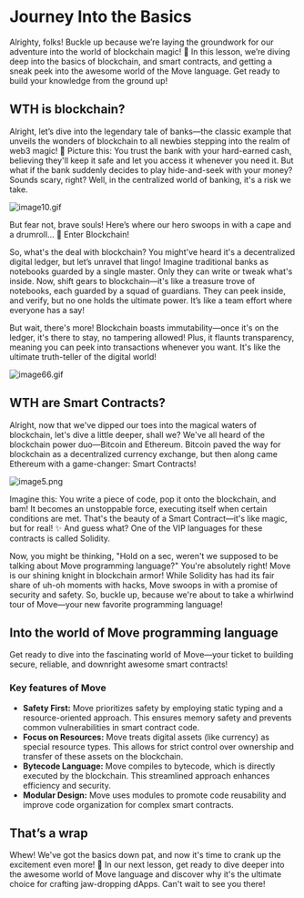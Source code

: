 # Journey Into the Basics

Alrighty, folks! Buckle up because we’re laying the groundwork for our adventure into the world of blockchain magic! 🌟 In this lesson, we’re diving deep into the basics of blockchain, and smart contracts, and getting a sneak peek into the awesome world of the Move language. Get ready to build your knowledge from the ground up!

## WTH is blockchain?

Alright, let’s dive into the legendary tale of banks—the classic example that unveils the wonders of blockchain to all newbies stepping into the realm of web3 magic! 💫 Picture this: You trust the bank with your hard-earned cash, believing they'll keep it safe and let you access it whenever you need it. But what if the bank suddenly decides to play hide-and-seek with your money? Sounds scary, right? Well, in the centralized world of banking, it's a risk we take.

![image10.gif](2%20Journey%20Into%20the%20Basics%2012673a431d6249ed97e9bef34a4c3ec3/image10.gif)

But fear not, brave souls! Here’s where our hero swoops in with a cape and a drumroll... 🥁 Enter Blockchain!

So, what's the deal with blockchain? You might've heard it's a decentralized digital ledger, but let’s unravel that lingo! Imagine traditional banks as notebooks guarded by a single master. Only they can write or tweak what's inside. Now, shift gears to blockchain—it's like a treasure trove of notebooks, each guarded by a squad of guardians. They can peek inside, and verify, but no one holds the ultimate power. It’s like a team effort where everyone has a say!

But wait, there's more! Blockchain boasts immutability—once it's on the ledger, it's there to stay, no tampering allowed! Plus, it flaunts transparency, meaning you can peek into transactions whenever you want. It's like the ultimate truth-teller of the digital world!

![image66.gif](2%20Journey%20Into%20the%20Basics%2012673a431d6249ed97e9bef34a4c3ec3/image66.gif)

## WTH are Smart Contracts?

Alright, now that we've dipped our toes into the magical waters of blockchain, let's dive a little deeper, shall we? We've all heard of the blockchain power duo—Bitcoin and Ethereum. Bitcoin paved the way for blockchain as a decentralized currency exchange, but then along came Ethereum with a game-changer: Smart Contracts!

![image5.png](2%20Journey%20Into%20the%20Basics%2012673a431d6249ed97e9bef34a4c3ec3/image5.png)

Imagine this: You write a piece of code, pop it onto the blockchain, and bam! It becomes an unstoppable force, executing itself when certain conditions are met. That's the beauty of a Smart Contract—it's like magic, but for real! ✨ And guess what? One of the VIP languages for these contracts is called Solidity.

Now, you might be thinking, "Hold on a sec, weren't we supposed to be talking about Move programming language?" You're absolutely right! Move is our shining knight in blockchain armor! While Solidity has had its fair share of uh-oh moments with hacks, Move swoops in with a promise of security and safety. So, buckle up, because we're about to take a whirlwind tour of Move—your new favorite programming language!

## Into the world of Move programming language

Get ready to dive into the fascinating world of Move—your ticket to building secure, reliable, and downright awesome smart contracts!

### Key features of Move

- **Safety First:** Move prioritizes safety by employing static typing and a resource-oriented approach. This ensures memory safety and prevents common vulnerabilities in smart contract code.
- **Focus on Resources:** Move treats digital assets (like currency) as special resource types. This allows for strict control over ownership and transfer of these assets on the blockchain.
- **Bytecode Language:** Move compiles to bytecode, which is directly executed by the blockchain. This streamlined approach enhances efficiency and security.
- **Modular Design:** Move uses modules to promote code reusability and improve code organization for complex smart contracts.

## **That’s a wrap**

Whew! We've got the basics down pat, and now it's time to crank up the excitement even more! 🚀 In our next lesson, get ready to dive deeper into the awesome world of Move language and discover why it's the ultimate choice for crafting jaw-dropping dApps. Can't wait to see you there!